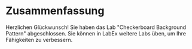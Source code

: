 # Zusammenfassung

Herzlichen Glückwunsch! Sie haben das Lab "Checkerboard Background Pattern" abgeschlossen. Sie können in LabEx weitere Labs üben, um Ihre Fähigkeiten zu verbessern.
